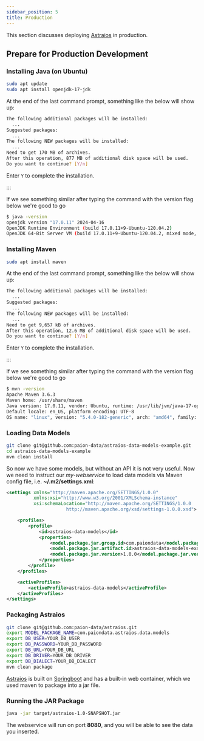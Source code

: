 ```yaml
---
sidebar_position: 5
title: Production
---
```


[//]: # (Copyright 2024 Paion Data)

[//]: # (Licensed under the Apache License, Version 2.0 &#40;the "License"&#41;;)
[//]: # (you may not use this file except in compliance with the License.)
[//]: # (You may obtain a copy of the License at)

[//]: # (    http://www.apache.org/licenses/LICENSE-2.0)

[//]: # (Unless required by applicable law or agreed to in writing, software)
[//]: # (distributed under the License is distributed on an "AS IS" BASIS,)
[//]: # (WITHOUT WARRANTIES OR CONDITIONS OF ANY KIND, either express or implied.)
[//]: # (See the License for the specific language governing permissions and)
[//]: # (limitations under the License.)

This section discusses deploying [Astraios] in production.

Prepare for Production Development
-----------------------------

### Installing Java (on Ubuntu)

```bash
sudo apt update
sudo apt install openjdk-17-jdk
```

At the end of the last command prompt, something like the below will show up:

```bash
The following additional packages will be installed:
  ...
Suggested packages:
  ...
The following NEW packages will be installed:
  ...
Need to get 170 MB of archives.
After this operation, 877 MB of additional disk space will be used.
Do you want to continue? [Y/n]
```

Enter `Y` to complete the installation.

:::

If we see something similar after typing the command with the version flag below we're good to go

```bash
$ java -version
openjdk version "17.0.11" 2024-04-16
OpenJDK Runtime Environment (build 17.0.11+9-Ubuntu-120.04.2)
OpenJDK 64-Bit Server VM (build 17.0.11+9-Ubuntu-120.04.2, mixed mode, sharing)
```

### Installing Maven

```bash
sudo apt install maven
```

At the end of the last command prompt, something like the below will show up:

```bash
The following additional packages will be installed:
  ...
Suggested packages:
  ...
The following NEW packages will be installed:
  ...
Need to get 9,657 kB of archives.
After this operation, 12.6 MB of additional disk space will be used.
Do you want to continue? [Y/n]
```

Enter `Y` to complete the installation.

:::

If we see something similar after typing the command with the version flag below we're good to go

```bash
$ mvn -version
Apache Maven 3.6.3
Maven home: /usr/share/maven
Java version: 17.0.11, vendor: Ubuntu, runtime: /usr/lib/jvm/java-17-openjdk-amd64
Default locale: en_US, platform encoding: UTF-8
OS name: "linux", version: "5.4.0-182-generic", arch: "amd64", family: "unix"
```

### Loading Data Models

```bash
git clone git@github.com:paion-data/astraios-data-models-example.git
cd astraios-data-models-example
mvn clean install
```

So now we have some models, but without an API it is not very useful. Now we need to instruct our _my-webservice_ to
load data models via Maven config file, i.e. **~/.m2/settings.xml**:

```xml
<settings xmlns="http://maven.apache.org/SETTINGS/1.0.0"
          xmlns:xsi="http://www.w3.org/2001/XMLSchema-instance"
          xsi:schemaLocation="http://maven.apache.org/SETTINGS/1.0.0
                      http://maven.apache.org/xsd/settings-1.0.0.xsd">

    <profiles>
        <profile>
            <id>astraios-data-models</id>
            <properties>
                <model.package.jar.group.id>com.paiondata</model.package.jar.group.id>
                <model.package.jar.artifact.id>astraios-data-models-example</model.package.jar.artifact.id>
                <model.package.jar.version>1.0.0</model.package.jar.version>
            </properties>
        </profile>
    </profiles>

    <activeProfiles>
        <activeProfile>astraios-data-models</activeProfile>
    </activeProfiles>
</settings>
```

### Packaging Astraios

```bash
git clone git@github.com:paion-data/astraios.git
export MODEL_PACKAGE_NAME=com.paiondata.astraios.data.models
export DB_USER=YOUR_DB_USER
export DB_PASSWORD=YOUR_DB_PASSWORD
export DB_URL=YOUR_DB_URL
export DB_DRIVER=YOUR_DB_DRIVER
export DB_DIALECT=YOUR_DB_DIALECT
mvn clean package
```

[Astraios] is built on [Springboot](https://spring.io/projects/spring-boot) and has a built-in web container, which we
used maven to package into a jar file.

### Running the JAR Package

```bash
java -jar target/astraios-1.0-SNAPSHOT.jar
```

The webservice will run on port **8080**, and you will be able to see the data you inserted.

[Astraios]: https://paion-data.github.io/astraios/
